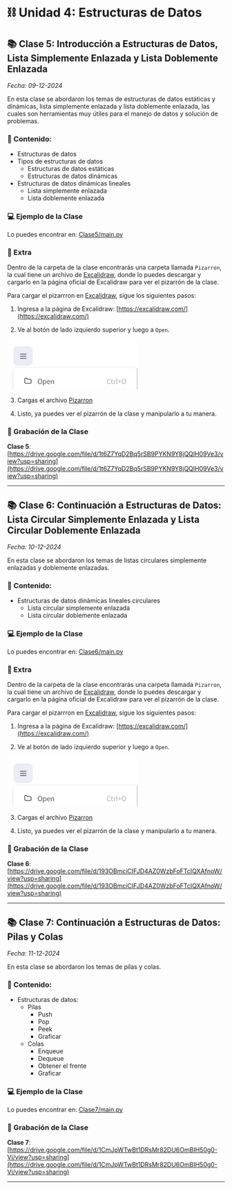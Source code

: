 # ⛓️ Unidad 4: Estructuras de Datos

## 📚 Clase 5: Introducción a Estructuras de Datos, Lista Simplemente Enlazada y Lista Doblemente Enlazada

_Fecha: 09-12-2024_

En esta clase se abordaron los temas de estructuras de datos estáticas y dinámicas, lista simplemente enlazada y lista doblemente enlazada, las cuales son herramientas muy útiles para el manejo de datos y solución de problemas.

### 📖 Contenido:

- Estructuras de datos
- Tipos de estructuras de datos
    - Estructuras de datos estáticas
    - Estructuras de datos dinámicas
- Estructuras de datos dinámicas lineales
    - Lista simplemente enlazada
    - Lista doblemente enlazada

### 💻 Ejemplo de la Clase

Lo puedes encontrar en:  [Clase5/main.py](./Clase5/main.py)

### 🚀 Extra

Dentro de la carpeta de la clase encontrarás una carpeta llamada `Pizarron`, la cual tiene un archivo de [Excalidraw](https://excalidraw.com/), donde lo puedes descargar y cargarlo en la página oficial de Excalidraw para ver el pizarrón de la clase.

Para cargar el pizarrron en [Excalidraw](https://excalidraw.com/), sigue los siguientes pasos:

1. Ingresa a la página de Excalidraw: [https://excalidraw.com/](https://excalidraw.com/)

2. Ve al botón de lado izquierdo superior y luego a `Open`.

![Open](./images/img1.png)

3. Cargas el archivo [Pizarron](./Clase5/Pizarron/Pizarron.excalidraw)

4. Listo, ya puedes ver el pizarrón de la clase y manipularlo a tu manera.

### 🎥 Grabación de la Clase

**Clase 5**: [https://drive.google.com/file/d/1t6Z7YqD2Bq5rSB9PYKN9Y8jQQlH09Ve3/view?usp=sharing](https://drive.google.com/file/d/1t6Z7YqD2Bq5rSB9PYKN9Y8jQQlH09Ve3/view?usp=sharing)

---

## 📚 Clase 6: Continuación a Estructuras de Datos: Lista Circular Simplemente Enlazada y Lista Circular Doblemente Enlazada

_Fecha: 10-12-2024_

En esta clase se abordaron los temas de listas circulares simplemente enlazadas y doblemente enlazadas.

### 📖 Contenido:

- Estructuras de datos dinámicas lineales circulares
    - Lista circular simplemente enlazada
    - Lista circular doblemente enlazada

### 💻 Ejemplo de la Clase

Lo puedes encontrar en:  [Clase6/main.py](./Clase6/main.py)

### 🚀 Extra

Dentro de la carpeta de la clase encontrarás una carpeta llamada `Pizarron`, la cual tiene un archivo de [Excalidraw](https://excalidraw.com/), donde lo puedes descargar y cargarlo en la página oficial de Excalidraw para ver el pizarrón de la clase.

Para cargar el pizarrron en [Excalidraw](https://excalidraw.com/), sigue los siguientes pasos:

1. Ingresa a la página de Excalidraw: [https://excalidraw.com/](https://excalidraw.com/)

2. Ve al botón de lado izquierdo superior y luego a `Open`.

![Open](./images/img1.png)

3. Cargas el archivo [Pizarron](./Clase6/Pizarron/Pizarron.excalidraw)

4. Listo, ya puedes ver el pizarrón de la clase y manipularlo a tu manera.

### 🎥 Grabación de la Clase

**Clase 6**: [https://drive.google.com/file/d/193OBmciCIFJD4AZ0WzbFoFTcIQXAfnoW/view?usp=sharing](https://drive.google.com/file/d/193OBmciCIFJD4AZ0WzbFoFTcIQXAfnoW/view?usp=sharing)

---

## 📚 Clase 7: Continuación a Estructuras de Datos: Pilas y Colas

_Fecha: 11-12-2024_

En esta clase se abordaron los temas de pilas y colas.

### 📖 Contenido:

- Estructuras de datos:
    - Pilas
        - Push
        - Pop
        - Peek
        - Graficar
    - Colas
        - Enqueue
        - Dequeue
        - Obtener el frente
        - Graficar

### 💻 Ejemplo de la Clase

Lo puedes encontrar en:  [Clase7/main.py](./Clase7/main.py)

### 🎥 Grabación de la Clase

**Clase 7**: [https://drive.google.com/file/d/1CmJpWTwBt1DRsMr82DU6OmBIH50g0-Vi/view?usp=sharing](https://drive.google.com/file/d/1CmJpWTwBt1DRsMr82DU6OmBIH50g0-Vi/view?usp=sharing)

---
